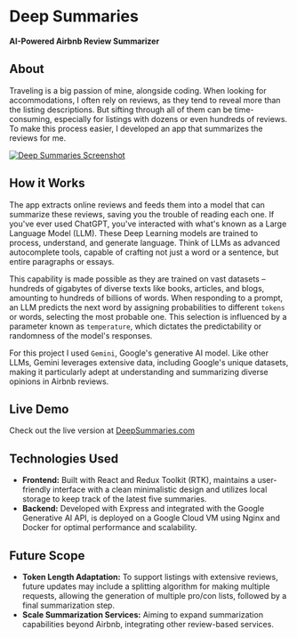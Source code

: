 # Deep Summaries
**AI-Powered Airbnb Review Summarizer**

## About
Traveling is a big passion of mine, alongside coding. When looking for accommodations, I often rely on reviews, as they tend to reveal more than the listing descriptions. But sifting through all of them can be time-consuming, especially for listings with dozens or even hundreds of reviews. To make this process easier, I developed an app that summarizes the reviews for me.

[![Deep Summaries Screenshot](https://github.com/FrontEnd-Guy/airbnb-review-summarizer/assets/105168167/e81f241e-2e21-44fe-8bf4-e0b66f0d9d93)](http://deepsummaries.com)

## How it Works
The app extracts online reviews and feeds them into a model that can summarize these reviews, saving you the trouble of reading each one. If you've ever used ChatGPT, you've interacted with what's known as a Large Language Model (LLM). These Deep Learning models are trained to process, understand, and generate language. Think of LLMs as advanced autocomplete tools, capable of crafting not just a word or a sentence, but entire paragraphs or essays.

This capability is made possible as they are trained on vast datasets – hundreds of gigabytes of diverse texts like books, articles, and blogs, amounting to hundreds of billions of words. When responding to a prompt, an LLM predicts the next word by assigning probabilities to different `tokens` or words, selecting the most probable one. This selection is influenced by a parameter known as `temperature`, which dictates the predictability or randomness of the model's responses.

For this project I used `Gemini`, Google's generative AI model. Like other LLMs, Gemini leverages extensive data, including Google's unique datasets, making it particularly adept at understanding and summarizing diverse opinions in Airbnb reviews.


## Live Demo
Check out the live version at [DeepSummaries.com](http://deepsummaries.com)

## Technologies Used
- **Frontend:** Built with React and Redux Toolkit (RTK), maintains a user-friendly interface with a clean minimalistic design and utilizes local storage to keep track of the latest five summaries.
- **Backend:** Developed with Express and integrated with the Google Generative AI API, is deployed on a Google Cloud VM using Nginx and Docker for optimal performance and scalability.

## Future Scope
- **Token Length Adaptation:** To support listings with extensive reviews, future updates may include a splitting algorithm for making multiple requests, allowing the generation of multiple pro/con lists, followed by a final summarization step.
- **Scale Summarization Services:** Aiming to expand summarization capabilities beyond Airbnb, integrating other review-based services.
